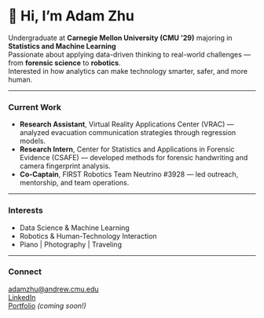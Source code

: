 # 👋 Hi, I’m Adam Zhu  

Undergraduate at **Carnegie Mellon University (CMU '29)** majoring in **Statistics and Machine Learning**  
Passionate about applying data-driven thinking to real-world challenges — from **forensic science** to **robotics**.  
Interested in how analytics can make technology smarter, safer, and more human.  

---

### Current Work
- **Research Assistant**, Virtual Reality Applications Center (VRAC) — analyzed evacuation communication strategies through regression models.  
- **Research Intern**, Center for Statistics and Applications in Forensic Evidence (CSAFE) — developed methods for forensic handwriting and camera fingerprint analysis.  
- **Co-Captain**, FIRST Robotics Team Neutrino #3928 — led outreach, mentorship, and team operations.  

---

### Interests
- Data Science & Machine Learning  
- Robotics & Human-Technology Interaction  
- Piano | Photography | Traveling 

---

### Connect
[adamzhu@andrew.cmu.edu](mailto:adamzhu@andrew.cmu.edu)  
[LinkedIn](https://www.linkedin.com/in/adam-zhu-cmu)  
[Portfolio](https://adamzhu.com) *(coming soon!)*
